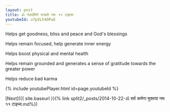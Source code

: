 ```yaml
---
layout: post
title: ॐ गंधपलिने भगवते नमः ११ टाइम्स
youtubeId: u7pVLh4OPwE
---
```

 
 
Helps get goodness, bliss and peace and God's blessings
 
Helps remain focused, help generate inner energy 
 
Helps boost physical and mental health 
 
Helps remain grounded and generates a sense of gratitude towards the greater power 
 
Helps reduce bad karma
 
 
 
 


{% include youtubePlayer.html id=page.youtubeId %}
 
[Next]({{ site.baseurl }}{% link  split2/_posts/2014-10-22-ॐ सर्व कर्मणा मुक्तया नमः ११ टाइम्स.md%})
 
